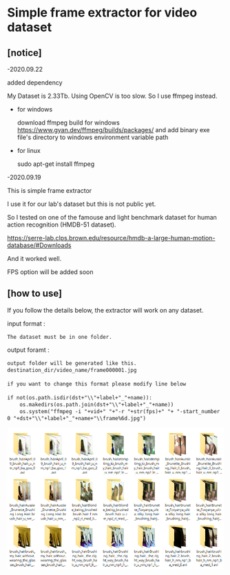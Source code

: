 Simple frame extractor for video dataset
=======================================

[notice]
--------------
-2020.09.22

added dependency

My Dataset is 2.33Tb. Using OpenCV is too slow. 
So I use ffmpeg instead. 

- for windows

    download ffmpeg build for windows
    https://www.gyan.dev/ffmpeg/builds/packages/
    and add binary exe file's directory to windows environment variable path 

- for linux

    sudo apt-get install ffmpeg

-2020.09.19

This is simple frame extractor 

I use it for our lab's dataset but this is not public yet.

So I tested on one of the famouse and light benchmark dataset for human action recognition (HMDB-51 dataset). 

https://serre-lab.clps.brown.edu/resource/hmdb-a-large-human-motion-database/#Downloads

And it worked well.

FPS option will be added soon

[how to use]
---------------

If you follow the details below, the extractor will work on any dataset.

input format :

    The dataset must be in one folder.

output foramt : 

    output folder will be generated like this.
    destination_dir/video_name/frame000001.jpg 
    
    if you want to change this format please modify line below
    
    if not(os.path.isdir(dst+"\\"+label+"_"+name)):
        os.makedirs(os.path.join(dst+"\\"+label+"_"+name))
        os.system("ffmpeg -i "+vid+" "+"-r "+str(fps)+" "+ "-start_number 0 "+dst+"\\"+label+"_"+name+"\\frame%6d.jpg")

    
![캡처](output.PNG)

